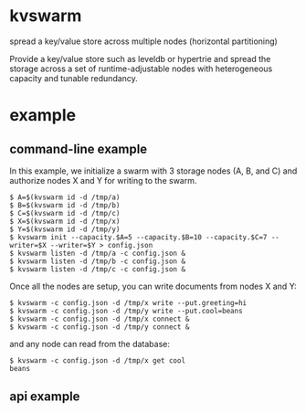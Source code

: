 # kvswarm

spread a key/value store across multiple nodes (horizontal partitioning)

Provide a key/value store such as leveldb or hypertrie and spread the storage
across a set of runtime-adjustable nodes with heterogeneous capacity and tunable
redundancy.

# example

## command-line example

In this example, we initialize a swarm with 3 storage nodes (A, B, and C)
and authorize nodes X and Y for writing to the swarm.

```
$ A=$(kvswarm id -d /tmp/a)
$ B=$(kvswarm id -d /tmp/b)
$ C=$(kvswarm id -d /tmp/c)
$ X=$(kvswarm id -d /tmp/x)
$ Y=$(kvswarm id -d /tmp/y)
$ kvswarm init --capacity.$A=5 --capacity.$B=10 --capacity.$C=7 --writer=$X --writer=$Y > config.json
$ kvswarm listen -d /tmp/a -c config.json &
$ kvswarm listen -d /tmp/b -c config.json &
$ kvswarm listen -d /tmp/c -c config.json &
```

Once all the nodes are setup, you can write documents from nodes X and Y:

```
$ kvswarm -c config.json -d /tmp/x write --put.greeting=hi
$ kvswarm -c config.json -d /tmp/y write --put.cool=beans
$ kvswarm -c config.json -d /tmp/x connect &
$ kvswarm -c config.json -d /tmp/y connect &
```

and any node can read from the database:

```
$ kvswarm -c config.json -d /tmp/x get cool
beans
```

## api example

``` js
```

